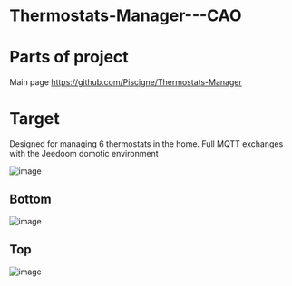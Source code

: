 # Thermostats-Manager---CAO

Parts of project
================
Main page 
https://github.com/Piscigne/Thermostats-Manager

Target
======
Designed for managing 6 thermostats in the home.
Full MQTT exchanges with the Jeedoom domotic environment

![image](https://user-images.githubusercontent.com/58998238/212164659-15d0e319-cc1b-40c0-b02a-4c627b2a1eff.png)

Bottom
------
![image](https://user-images.githubusercontent.com/58998238/212429105-5f37f7dd-0ca0-4ae8-9f6a-05430aaa8725.png)

Top
---
![image](https://user-images.githubusercontent.com/58998238/212429241-9ccee482-6ad4-49e6-b41a-a492f832a081.png)
